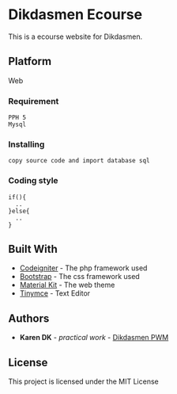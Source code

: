 # Dikdasmen Ecourse
This is a ecourse website for Dikdasmen.
## Platform
Web
### Requirement
```
PPH 5
Mysql
```
### Installing
```
copy source code and import database sql
```
### Coding style
```
if(){
  ..
}else{
  ..
}
```
## Built With
* [Codeigniter](https://codeigniter.com/) - The php framework used
* [Bootstrap](https://getbootstrap.com/) - The css framework used
* [Material Kit](https://www.creative-tim.com/) - The web theme
* [Tinymce](https://www.tiny.cloud/) - Text Editor
## Authors
* **Karen DK** - *practical work* - [Dikdasmen PWM](http://dikdasmenpwmdiy.or.id/)
## License
This project is licensed under the MIT License
